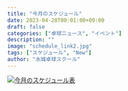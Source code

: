 ```yaml
---
title: "今月のスケジュール"
date: 2023-04-28T00:01:00+09:00
draft: false
categories: ["卓球ニュース", "イベント"]
description: ""
image: "schedule_link2.jpg"
tags: ["スケジュール", "New"]
author: "水城卓球スクール"
---
```


<a class="" href="/images/blog/mtts_schedule5.pdf"><img src="/images/blog/2023_05.jpg" alt="今月のスケジュール表" /></a>
